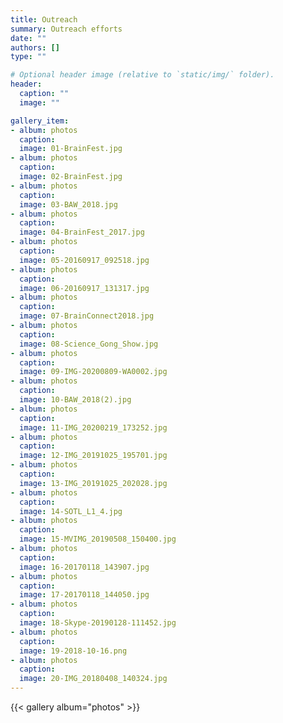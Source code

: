 ```yaml
---
title: Outreach
summary: Outreach efforts
date: ""
authors: []
type: ""

# Optional header image (relative to `static/img/` folder).
header:
  caption: ""
  image: ""

gallery_item:
- album: photos
  caption:
  image: 01-BrainFest.jpg
- album: photos
  caption:
  image: 02-BrainFest.jpg
- album: photos
  caption:
  image: 03-BAW_2018.jpg
- album: photos
  caption:
  image: 04-BrainFest_2017.jpg
- album: photos
  caption:
  image: 05-20160917_092518.jpg
- album: photos
  caption:
  image: 06-20160917_131317.jpg
- album: photos
  caption:
  image: 07-BrainConnect2018.jpg
- album: photos
  caption:
  image: 08-Science_Gong_Show.jpg
- album: photos
  caption:
  image: 09-IMG-20200809-WA0002.jpg
- album: photos
  caption:
  image: 10-BAW_2018(2).jpg
- album: photos
  caption:
  image: 11-IMG_20200219_173252.jpg
- album: photos
  caption:
  image: 12-IMG_20191025_195701.jpg
- album: photos
  caption:
  image: 13-IMG_20191025_202028.jpg
- album: photos
  caption:
  image: 14-SOTL_L1_4.jpg
- album: photos
  caption:
  image: 15-MVIMG_20190508_150400.jpg
- album: photos
  caption:
  image: 16-20170118_143907.jpg
- album: photos
  caption:
  image: 17-20170118_144050.jpg
- album: photos
  caption:
  image: 18-Skype-20190128-111452.jpg
- album: photos
  caption:
  image: 19-2018-10-16.png
- album: photos
  caption:
  image: 20-IMG_20180408_140324.jpg
---
```


{{< gallery album="photos" >}}
